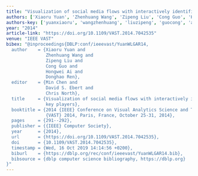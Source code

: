 ```yaml
---
title: "Visualization of social media flows with interactively identified key players"
authors: ['Xiaoru Yuan', 'Zhenhuang Wang', 'Zipeng Liu', 'Cong Guo', 'Hongwei Ai', 'Donghao Ren']
authors-key: ['yuanxiaoru', 'wangzhenhuang', 'liuzipeng', 'guocong', 'aihongwei', 'rendonghao']
year: "2014"
article-link: "https://doi.org/10.1109/VAST.2014.7042535"
venue: "IEEE VAST"
bibex: "@inproceedings{DBLP:conf/ieeevast/YuanWLGAR14,
  author    = {Xiaoru Yuan and
               Zhenhuang Wang and
               Zipeng Liu and
               Cong Guo and
               Hongwei Ai and
               Donghao Ren},
  editor    = {Min Chen and
               David S. Ebert and
               Chris North},
  title     = {Visualization of social media flows with interactively identified
               key players},
  booktitle = {2014 {IEEE} Conference on Visual Analytics Science and Technology,
               {VAST} 2014, Paris, France, October 25-31, 2014},
  pages     = {291--292},
  publisher = {{IEEE} Computer Society},
  year      = {2014},
  url       = {https://doi.org/10.1109/VAST.2014.7042535},
  doi       = {10.1109/VAST.2014.7042535},
  timestamp = {Wed, 16 Oct 2019 14:14:56 +0200},
  biburl    = {https://dblp.org/rec/conf/ieeevast/YuanWLGAR14.bib},
  bibsource = {dblp computer science bibliography, https://dblp.org}
}"
---
```

